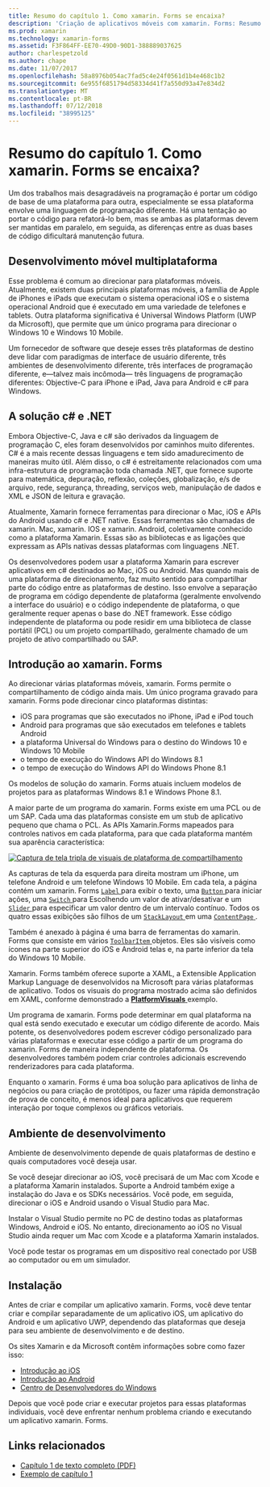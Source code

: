 ```yaml
---
title: Resumo do capítulo 1. Como xamarin. Forms se encaixa?
description: 'Criação de aplicativos móveis com xamarin. Forms: Resumo do capítulo 1. Como xamarin. Forms se encaixa?'
ms.prod: xamarin
ms.technology: xamarin-forms
ms.assetid: F3F864FF-EE70-49D0-90D1-388889037625
author: charlespetzold
ms.author: chape
ms.date: 11/07/2017
ms.openlocfilehash: 58a8976b054ac7fad5c4e24f0561d1b4e468c1b2
ms.sourcegitcommit: 6e955f6851794d58334d41f7a550d93a47e834d2
ms.translationtype: MT
ms.contentlocale: pt-BR
ms.lasthandoff: 07/12/2018
ms.locfileid: "38995125"
---
```

# <a name="summary-of-chapter-1-how-does-xamarinforms-fit-in"></a>Resumo do capítulo 1. Como xamarin. Forms se encaixa?

Um dos trabalhos mais desagradáveis na programação é portar um código de base de uma plataforma para outra, especialmente se essa plataforma envolve uma linguagem de programação diferente. Há uma tentação ao portar o código para refatorá-lo bem, mas se ambas as plataformas devem ser mantidas em paralelo, em seguida, as diferenças entre as duas bases de código dificultará manutenção futura.

## <a name="cross-platform-mobile-development"></a>Desenvolvimento móvel multiplataforma

Esse problema é comum ao direcionar para plataformas móveis. Atualmente, existem duas principais plataformas móveis, a família de Apple de iPhones e iPads que executam o sistema operacional iOS e o sistema operacional Android que é executado em uma variedade de telefones e tablets. Outra plataforma significativa é Universal Windows Platform (UWP da Microsoft), que permite que um único programa para direcionar o Windows 10 e Windows 10 Mobile.

Um fornecedor de software que deseje esses três plataformas de destino deve lidar com paradigmas de interface de usuário diferente, três ambientes de desenvolvimento diferente, três interfaces de programação diferente, e&mdash;talvez mais incômoda&mdash; três linguagens de programação diferentes: Objective-C para iPhone e iPad, Java para Android e c# para Windows.

## <a name="the-c-and-net-solution"></a>A solução c# e .NET

Embora Objective-C, Java e c# são derivados da linguagem de programação C, eles foram desenvolvidos por caminhos muito diferentes. C# é a mais recente dessas linguagens e tem sido amadurecimento de maneiras muito útil. Além disso, o c# é estreitamente relacionados com uma infra-estrutura de programação toda chamada .NET, que fornece suporte para matemática, depuração, reflexão, coleções, globalização, e/s de arquivo, rede, segurança, threading, serviços web, manipulação de dados e XML e JSON de leitura e gravação.

Atualmente, Xamarin fornece ferramentas para direcionar o Mac, iOS e APIs do Android usando c# e .NET native. Essas ferramentas são chamadas de xamarin. Mac, xamarin. IOS e xamarin. Android, coletivamente conhecido como a plataforma Xamarin. Essas são as bibliotecas e as ligações que expressam as APIs nativas dessas plataformas com linguagens .NET.

Os desenvolvedores podem usar a plataforma Xamarin para escrever aplicativos em c# destinados ao Mac, iOS ou Android. Mas quando mais de uma plataforma de direcionamento, faz muito sentido para compartilhar parte do código entre as plataformas de destino. Isso envolve a separação de programa em código dependente de plataforma (geralmente envolvendo a interface do usuário) e o código independente de plataforma, o que geralmente requer apenas o base do .NET framework. Esse código independente de plataforma ou pode residir em uma biblioteca de classe portátil (PCL) ou um projeto compartilhado, geralmente chamado de um projeto de ativo compartilhado ou SAP.

## <a name="introducing-xamarinforms"></a>Introdução ao xamarin. Forms

Ao direcionar várias plataformas móveis, xamarin. Forms permite o compartilhamento de código ainda mais. Um único programa gravado para xamarin. Forms pode direcionar cinco plataformas distintas:

- iOS para programas que são executados no iPhone, iPad e iPod touch
- Android para programas que são executados em telefones e tablets Android
- a plataforma Universal do Windows para o destino do Windows 10 e Windows 10 Mobile
- o tempo de execução do Windows API do Windows 8.1
- o tempo de execução do Windows API do Windows Phone 8.1

Os modelos de solução do xamarin. Forms atuais incluem modelos de projetos para as plataformas Windows 8.1 e Windows Phone 8.1.

A maior parte de um programa do xamarin. Forms existe em uma PCL ou de um SAP. Cada uma das plataformas consiste em um stub de aplicativo pequeno que chama o PCL. As APIs Xamarin.Forms mapeados para controles nativos em cada plataforma, para que cada plataforma mantém sua aparência característica:

[![Captura de tela tripla de visuais de plataforma de compartilhamento](images/ch01fg03-small.png "xamarin. Forms controles em cada plataforma")](images/ch01fg03-large.png#lightbox "controles do xamarin. Forms em cada plataforma")

As capturas de tela da esquerda para direita mostram um iPhone, um telefone Android e um telefone Windows 10 Mobile. Em cada tela, a página contém um xamarin. Forms [ `Label` ](xref:Xamarin.Forms.Label) para exibir o texto, uma [ `Button` ](xref:Xamarin.Forms.Button) para iniciar ações, uma [ `Switch` ](xref:Xamarin.Forms.Switch) para Escolhendo um valor de ativar/desativar e um [ `Slider` ](xref:Xamarin.Forms.Slider) para especificar um valor dentro de um intervalo contínuo. Todos os quatro essas exibições são filhos de um [ `StackLayout` ](xref:Xamarin.Forms.StackLayout) em uma [ `ContentPage` ](xref:Xamarin.Forms.ContentPage).

Também é anexado à página é uma barra de ferramentas do xamarin. Forms que consiste em vários [ `ToolbarItem` ](xref:Xamarin.Forms.ToolbarItem) objetos. Eles são visíveis como ícones na parte superior do iOS e Android telas e, na parte inferior da tela do Windows 10 Mobile.

Xamarin. Forms também oferece suporte a XAML, a Extensible Application Markup Language de desenvolvidos na Microsoft para várias plataformas de aplicativo. Todos os visuais do programa mostrado acima são definidos em XAML, conforme demonstrado a [ **PlatformVisuals** ](https://github.com/xamarin/xamarin-forms-book-samples/tree/master/Chapter01/PlatformVisuals) exemplo.

Um programa de xamarin. Forms pode determinar em qual plataforma na qual está sendo executado e executar um código diferente de acordo. Mais potente, os desenvolvedores podem escrever código personalizado para várias plataformas e executar esse código a partir de um programa do xamarin. Forms de maneira independente de plataforma. Os desenvolvedores também podem criar controles adicionais escrevendo renderizadores para cada plataforma.

Enquanto o xamarin. Forms é uma boa solução para aplicativos de linha de negócios ou para criação de protótipos, ou fazer uma rápida demonstração de prova de conceito, é menos ideal para aplicativos que requerem interação por toque complexos ou gráficos vetoriais.

## <a name="your-development-environment"></a>Ambiente de desenvolvimento

Ambiente de desenvolvimento depende de quais plataformas de destino e quais computadores você deseja usar.

Se você desejar direcionar ao iOS, você precisará de um Mac com Xcode e a plataforma Xamarin instalados. Suporte a Android também exige a instalação do Java e os SDKs necessários. Você pode, em seguida, direcionar o iOS e Android usando o Visual Studio para Mac.

Instalar o Visual Studio permite no PC de destino todas as plataformas Windows, Android e iOS. No entanto, direcionamento ao iOS no Visual Studio ainda requer um Mac com Xcode e a plataforma Xamarin instalados.

Você pode testar os programas em um dispositivo real conectado por USB ao computador ou em um simulador.

## <a name="installation"></a>Instalação

Antes de criar e compilar um aplicativo xamarin. Forms, você deve tentar criar e compilar separadamente de um aplicativo iOS, um aplicativo do Android e um aplicativo UWP, dependendo das plataformas que deseja para seu ambiente de desenvolvimento e de destino.

Os sites Xamarin e da Microsoft contêm informações sobre como fazer isso:

- [Introdução ao iOS](~/ios/get-started/index.md)
- [Introdução ao Android](~/android/get-started/index.md)
- [Centro de Desenvolvedores do Windows](http://dev.windows.com)

Depois que você pode criar e executar projetos para essas plataformas individuais, você deve enfrentar nenhum problema criando e executando um aplicativo xamarin. Forms.



## <a name="related-links"></a>Links relacionados

- [Capítulo 1 de texto completo (PDF)](https://download.xamarin.com/developer/xamarin-forms-book/XamarinFormsBook-Ch01-Apr2016.pdf)
- [Exemplo de capítulo 1](https://github.com/xamarin/xamarin-forms-book-samples/tree/master/Chapter01)
